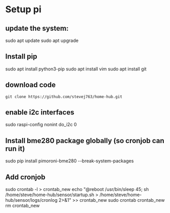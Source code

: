 # Setup pi

## update the system:
sudo apt update
sudo apt upgrade
## Install pip
sudo apt install python3-pip
sudo apt install vim
sudo apt install git
## download code
`git clone https://github.com/stevej763/home-hub.git`
## enable i2c interfaces
sudo raspi-config nonint do_i2c 0
## Install bme280 package globally (so cronjob can run it)
sudo pip install pimoroni-bme280 --break-system-packages
## Add cronjob
sudo crontab -l > crontab_new 
echo "@reboot /usr/bin/sleep 45; sh /home/steve/home-hub/sensor/startup.sh > /home/steve/home-hub/sensor/logs/cronlog 2>&1" >> crontab_new
sudo crontab crontab_new
rm crontab_new
